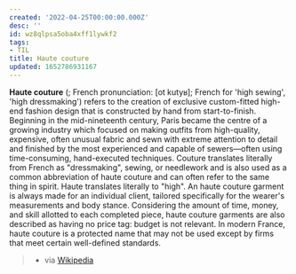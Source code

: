 ```yaml
---
created: '2022-04-25T00:00:00.000Z'
desc: ''
id: wz8qlpsa5oba4xff1lywkf2
tags:
- TIL
title: Haute couture
updated: 1652786931167
---
```

   
**Haute couture** (; French pronunciation: [ot kutyʁ]; French for 'high sewing', 'high dressmaking') refers to the creation of exclusive custom-fitted high-end fashion design that is constructed by hand from start-to-finish. Beginning in the mid-nineteenth century, Paris became the centre of a growing industry which focused on making outfits from high-quality, expensive, often unusual fabric and sewn with extreme attention to detail and finished by the most experienced and capable of sewers—often using time-consuming, hand-executed techniques. Couture translates literally from French as "dressmaking", sewing, or needlework and is also used as a common abbreviation of haute couture and can often refer to the same thing in spirit. Haute translates literally to "high". An haute couture garment is always made for an individual client, tailored specifically for the wearer's measurements and body stance. Considering the amount of time, money, and skill allotted to each completed piece, haute couture garments are also described as having no price tag: budget is not relevant. In modern France, haute couture is a protected name that may not be used except by firms that meet certain well-defined standards.    
> - via [Wikipedia](https://en.wikipedia.org/wiki/Haute%20couture)